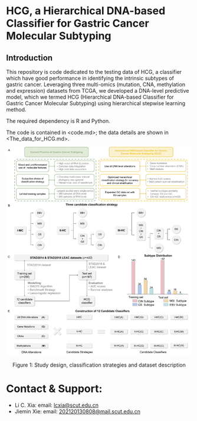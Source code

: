 # HCG, a Hierarchical DNA-based Classifier for Gastric Cancer Molecular Subtyping


## Introduction

This repository is code dedicated to the testing data of HCG, a classifier which have good performance in identifying the intrinsic subtypes of gastric cancer. Leveraging three multi-omics (mutation, CNA, methylation and expression) datasets from TCGA, we developed a DNA-level predictive model, which we termed HCG (Hierarchical DNA-based Classifier for Gastric Cancer Molecular Subtyping) using hierarchical stepwise learning method.

The required dependency is R and Python.

The code is contained in <code.md>; the data details are shown in <The_data_for_HCG.md>.

![](https://github.com/labxscut/HCG/blob/main/Figures/1.%20Study%20design,%20classification%20strategies%20and%20dataset%20description.jpg?raw=true)
<center>Figure 1: Study design, classification strategies and dataset description</center>

# Contact & Support:

* Li C. Xia: email: [lcxia@scut.edu.cn](mailto:lcxia@scut.edu.cn)
* Jiemin Xie: email: [202120130808@mail.scut.edu.cn](mailto:202120130808@mail.scut.edu.cn)



